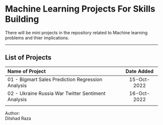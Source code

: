 # **Machine Learning Projects For Skills Building**

There will be mini projects in the repository related to Machine learning problems and thier implications.

-----------------------------------
## **List of Projects**
| Name of Project     | Date Added |
| :---        |    :----:   |
|   01 - Bigmart Sales Prediction Regression Analysis    |  15-Oct-2022     |
|  02 - Ukraine Russia War Twitter Sentiment Analysis |   16-Oct-2022  |
|||




Author:\
Dilshad Raza